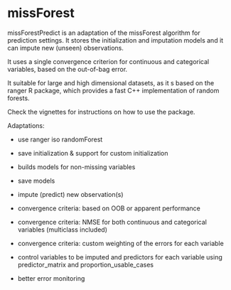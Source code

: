 # missForest

missForestPredict is an adaptation of the missForest algorithm for prediction settings. It stores the initialization and imputation models and it can impute new (unseen) observations. 

It uses a single convergence criterion for continuous and categorical variables, based on the out-of-bag error.

It suitable for large and high dimensional datasets, as it s based on the ranger R package, which provides a fast C++ implementation of random forests.

Check the vignettes for instructions on how to use the package.

Adaptations:

- use ranger iso randomForest

- save initialization & support for custom initialization

- builds models for non-missing variables

- save models

- impute (predict) new observation(s)

- convergence criteria: based on OOB or apparent performance

- convergence criteria: NMSE for both continuous and categorical variables (multiclass included)

- convergence criteria: custom weighting of the errors for each variable

- control variables to be imputed and predictors for each variable using predictor_matrix and proportion_usable_cases

- better error monitoring 


